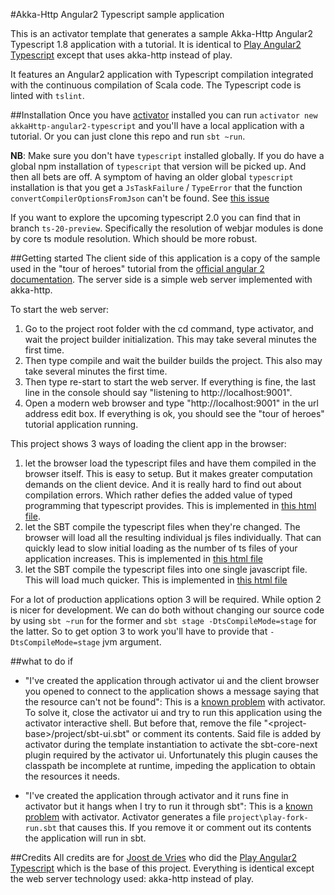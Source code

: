 #Akka-Http Angular2 Typescript sample application 

This is an activator template that generates a sample Akka-Http Angular2 Typescript 1.8 application with a tutorial. It is identical to [Play Angular2 Typescript](https://github.com/readren/akkaHttp-angular2-typescript) except that uses akka-http instead of play.

It features an Angular2 application with Typescript compilation integrated with the continuous compilation of Scala code. The Typescript code is linted with `tslint`.

##Installation
Once you have [activator](https://www.typesafe.com/community/core-tools/activator-and-sbt) installed you can run `activator new akkaHttp-angular2-typescript` and you'll have a local application with a tutorial. Or you can just clone this repo and run `sbt ~run`.

**NB**: Make sure you don't have `typescript` installed globally. If you do have a global npm installation of `typescript` that version will be picked up. And then all bets are off.
A symptom of having an older global `typescript` installation is that you get a `JsTaskFailure` / `TypeError` that the function `convertCompilerOptionsFromJson` can't be found. See [this issue](https://github.com/readren/akkaHttp-angular2-typescript/issues/1)

If you want to explore the upcoming typescript 2.0 you can find that in branch `ts-20-preview`. Specifically the resolution of webjar modules is done by core ts module resolution. Which should be more robust.

##Getting started
The client side of this application is a copy of the sample used in the "tour of heroes" tutorial from the [official angular 2 documentation](https://angular.io/docs/ts/latest/tutorial/).
The server side is a simple web server implemented with akka-http. 

To start the web server:
1) Go to the project root folder with the cd command, type activator, and wait the project builder initialization. This may take several minutes the first time.
2) Then type compile and wait the builder builds the project. This also may take several minutes the first time.
3) Then type re-start to start the web server. If everything is fine, the last line in the console should say "listening to http://localhost:9001".
4) Open a modern web browser and type "http://localhost:9001" in the url address edit box. If everything is ok, you should see the "tour of heroes" tutorial application running.

This project shows 3 ways of loading the client app in the browser:  
1. let the browser load the typescript files and have them compiled in the browser itself. This is easy to setup. But it makes greater computation demands on the client device. And it is really hard to find out about compilation errors. Which rather defies the added value of typed programming that typescript provides. This is implemented in [this html file](https://github.com/readren/akkaHttp-angular2-typescript/blob/master/src/main/public/views/index.scala.html).
2. let the SBT compile the typescript files when they're changed. The browser will load all the resulting individual js files individually. That can quickly lead to slow initial loading as the number of ts files of your application increases. This is implemented in [this html file](https://github.com/readren/akkaHttp-angular2-typescript/blob/master/src/main/public/views/index1.scala.html)
3. let the SBT compile the typescript files into one single javascript file. This will load much quicker. This is implemented in [this html file](https://github.com/readren/akkaHttp-angular2-typescript/blob/master/src/main/public/views/index2.scala.html)

For a lot of production applications option 3 will be required. While option 2 is nicer for development. 
We can do both without changing our source code by using `sbt ~run` for the former and `sbt stage -DtsCompileMode=stage` for the latter. So to get option 3 to work you'll have to provide that `-DtsCompileMode=stage` jvm argument.


##what to do if
- "I've created the application through activator ui and the client browser you opened to connect to the application shows a message saying that the resource can't not be found":
This is a [known problem](https://github.com/sbt/sbt-core-next/issues/9) with activator. To solve it, close the activator ui and try to run this application using the activator interactive shell. But before that, remove the file "&lt;project-base&gt;/project/sbt-ui.sbt" or comment its contents. Said file is added by activator during the template instantiation to activate the sbt-core-next plugin required by the activator ui. Unfortunately this plugin causes the classpath be incomplete at runtime, impeding the application to obtain the resources it needs.

- "I've created the application through activator and it runs fine in activator but it hangs when I try to run it through sbt":
This is a [known problem](https://github.com/typesafehub/activator/issues/1036) with activator. Activator generates a file `project\play-fork-run.sbt` that causes this. If you remove it or comment out its contents the application will run in sbt.

##Credits
All credits are for [Joost de Vries](https://github.com/joost-de-vries) who did the [Play Angular2 Typescript](https://github.com/readren/akkaHttp-angular2-typescript) which is the base of this project. Everything is identical except the web server technology used: akka-http instead of play.

